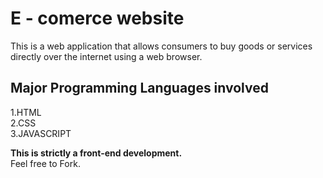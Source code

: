 # E - comerce website
This is a web application that allows consumers to buy goods or services directly over the internet using a web browser.

Major Programming Languages involved
---
1.HTML<br>
2.CSS<br>
3.JAVASCRIPT<br>

**This is strictly a front-end development.** <br>
Feel free to Fork.
